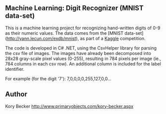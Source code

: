 Machine Learning: Digit Recognizer (MNIST data-set)
--------

This is a machine learning project for recognizing hand-written digits of 0-9 as their numeric values. The data comes from the [MNIST data-set] (http://yann.lecun.com/exdb/mnist), as part of a [Kaggle](https://www.kaggle.com/c/digit-recognizer) competition.

The code is developed in C# .NET, using the CsvHelper library for parsing the csv file of images. The images have already been decomposed into 28x28 gray-scale pixel values (0-255), resulting in 784 pixels per image (ie., 784 columns in each csv row). An additional column is included for the label identifier.

For example (for the digit '7'):
7,0,0,0,0,255,127,0,0...

## Author

Kory Becker
http://www.primaryobjects.com/kory-becker.aspx
